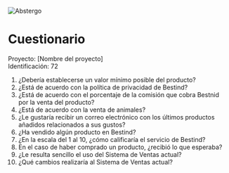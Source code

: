 ![Abstergo](http://sopradoresdecartucho.files.wordpress.com/2012/01/abstergo_industries_by_vesferatu-d39vask.gif)
# Cuestionario

Proyecto: [Nombre del proyecto] <br/>
Identificación: 72


<ol>
    <li>¿Debería establecerse un valor mínimo posible del producto?</li>
    <li>¿Está de acuerdo con la política de privacidad de Bestind?</li>
    <li>¿Está de acuerdo con el porcentaje de la comisión que cobra Bestnid por la venta del producto?</li>
    <li>¿Está de acuerdo con la venta de animales?</li>
    <li>¿Le gustaría recibir un correo electrónico con los últimos productos añadidos relacionados a sus gustos?</li>
    <li>¿Ha vendido algún producto en Bestind?</li>
    <li>¿En la escala del 1 al 10, ¿cómo calificaría el servicio de Bestind?</li>
    <li>En el caso de haber comprado un producto, ¿recibió lo que esperaba?</li>
    <li>¿Le resulta sencillo el uso del Sistema de Ventas actual?</li>
    <li>¿Qué cambios realizaría al Sistema de Ventas actual?</li>
</ol> 
